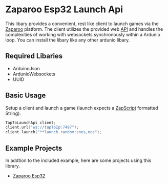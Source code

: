 # Zaparoo Esp32 Launch Api
This libary provides a convenient, rest like client to launch games via the [Zaparoo](https://tapto.wiki/Main_Page) platform. The client utilizes the provided web [API](https://tapto.wiki/API) and handles the complexities of working with websockets synchronously within a Ardunio loop. You can install the libary like any other ardunio libary.

## Required Libaries
* ArduinoJson
* ArdunioWebsockets
* UUID

## Basic Usage

Setup a client and launch a game (launch expects a [ZapScript](https://wiki.zaparoo.org/ZapScript) formatted String).
```c++
TapToLaunchApi client;
client.url("ws://tapToIp:7497");
client.launch("**launch.random:snes,nes");
```
## Example Projects
In addtion to the included example, here are some projects using this library.
* [Zaparoo Esp32](https://github.com/ZaparooProject/zaparoo-esp32)
